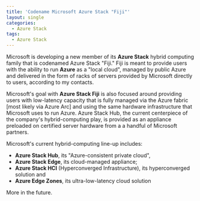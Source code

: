 ```yaml
---
title: 'Codename Microsoft Azure Stack "Fiji"'
layout: single
categories:
  - Azure Stack
tags:
  - Azure Stack
---
```


Microsoft is developing a new member of its **Azure Stack** hybrid computing family that is codenamed Azure Stack "Fiji." 
Fiji is meant to provide users with the ability to run **Azure** as a "local cloud", managed by public Azure and delivered in the form of racks of servers provided by Microsoft directly to users, according to my contacts.

Microsoft's goal with **Azure Stack Fiji** is also focused around providing users with low-latency capacity that is fully managed via the Azure fabric [most likely via Azure Arc] and using the same hardware infrastructure that Microsoft uses to run Azure. 
Azure Stack Hub, the current centerpiece of the company's hybrid-computing play, is provided as an appliance preloaded on certified server hardware from a a handful of Microsoft partners.

Microsoft's current hybrid-computing line-up includes: 
- **Azure Stack Hub**, its "Azure-consistent private cloud",
- **Azure Stack Edge**, its cloud-managed appliance; 
- **Azure Stack HCI** (Hyperconverged Infrastructure), its hyperconverged solution and
- **Azure Edge Zones**, its ultra-low-latency cloud solution

More in the future.

